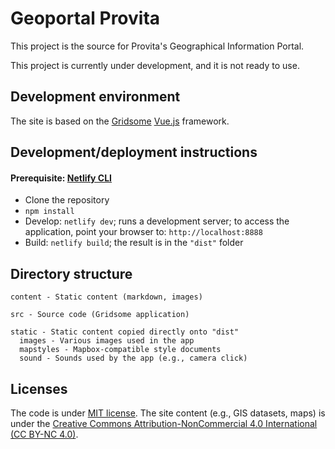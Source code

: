 # Geoportal Provita

This project is the source for Provita's Geographical Information Portal.

This project is currently under development, and it is not ready to use.

## Development environment

The site is based on the [Gridsome](https://gridsome.org/) [Vue.js](https://vuejs.org/) framework.

## Development/deployment instructions

#### Prerequisite: [Netlify CLI](https://docs.netlify.com/cli/get-started/#installation)

* Clone the repository
* ```npm install```
* Develop: ```netlify dev```; runs a development server; to access the application, point your browser to: ```http://localhost:8888```
* Build: ```netlify build```; the result is in the ```"dist"``` folder

## Directory structure

```
content - Static content (markdown, images)

src - Source code (Gridsome application)

static - Static content copied directly onto "dist"
  images - Various images used in the app
  mapstyles - Mapbox-compatible style documents
  sound - Sounds used by the app (e.g., camera click)
```

## Licenses

The code is under [MIT license](https://opensource.org/licenses/MIT). The site content (e.g., GIS datasets, maps) is under the [Creative Commons Attribution-NonCommercial 4.0 International (CC BY-NC 4.0)](https://creativecommons.org/licenses/by-nc/4.0/).

